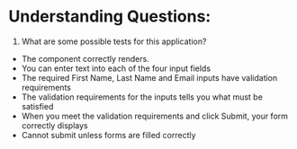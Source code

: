 # Understanding Questions:
1. What are some possible tests for this application?
* The component correctly renders.
* You can enter text into each of the four input fields
* The required First Name, Last Name and Email inputs have validation requirements
* The validation requirements for the inputs tells you what must be satisfied
* When you meet the validation requirements and click Submit, your form correctly displays
* Cannot submit unless forms are filled correctly 
 

